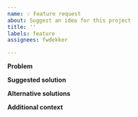 ```yaml
---
name: 💡 Feature request
about: Suggest an idea for this project
title: ''
labels: feature
assignees: fwdekker

---
```


**Problem**
<!-- A clear and concise description of what the problem is. For example, "I'm always frustrated when [...]" -->

**Suggested solution**
<!-- A clear and concise description of what you want to happen. -->

**Alternative solutions**
<!-- A clear and concise description of any alternative solutions or features you've considered. -->

**Additional context**
<!-- Add any other context or screenshots about the feature request here. -->
